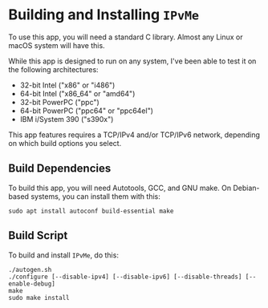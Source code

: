# Building and Installing `IPvMe`
To use this app, you will need a standard C library.  Almost any Linux or macOS system will have this.

While this app is designed to run on any system, I've been able to test it on the following architectures:
*  32-bit Intel ("x86" or "i486")
*  64-bit Intel ("x86_64" or "amd64")
*  32-bit PowerPC ("ppc")
*  64-bit PowerPC ("ppc64" or "ppc64el")
*  IBM i/System 390 ("s390x")

This app features requires a TCP/IPv4 and/or TCP/IPv6 network, depending on which build options you select.

## Build Dependencies
To build this app, you will need Autotools, GCC, and GNU make.  On Debian-based systems, you can install them with this:

```console
sudo apt install autoconf build-essential make
```

## Build Script
To build and install `IPvMe`, do this:

```console
./autogen.sh
./configure [--disable-ipv4] [--disable-ipv6] [--disable-threads] [--enable-debug]
make
sudo make install
```
